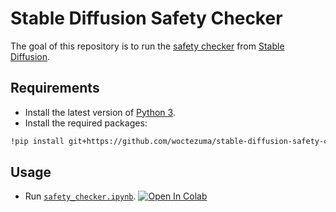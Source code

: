 # Stable Diffusion Safety Checker

The goal of this repository is to run the [safety checker][huggingface-safety-checker] from [Stable Diffusion][huggingface-stable-diffusion].

## Requirements

- Install the latest version of [Python 3][python-download-url].
- Install the required packages:

```bash
!pip install git+https://github.com/woctezuma/stable-diffusion-safety-checker.git
```

## Usage

-   Run [`safety_checker.ipynb`][colab-notebook-safety-checker].
[![Open In Colab][colab-badge]][colab-notebook-safety-checker]

<!-- Definitions -->

[huggingface-safety-checker]: <https://huggingface.co/CompVis/stable-diffusion-safety-checker>
[huggingface-stable-diffusion]: <https://huggingface.co/CompVis/stable-diffusion>

[python-download-url]: <https://www.python.org/downloads/>

[colab-notebook-safety-checker]: <https://colab.research.google.com/github/woctezuma/stable-diffusion-safety-checker/blob/main/safety_checker.ipynb>
[colab-badge]: <https://colab.research.google.com/assets/colab-badge.svg>
